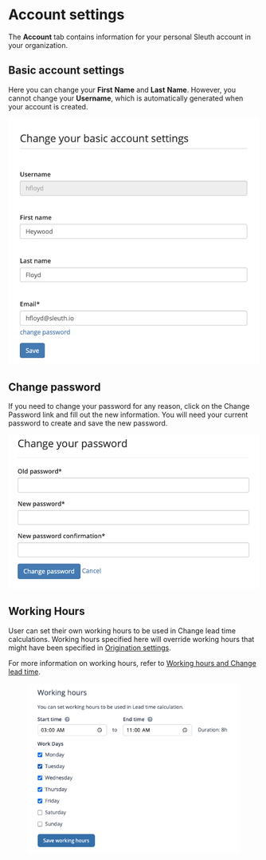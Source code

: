 # Account settings

The **Account** tab contains information for your personal Sleuth account in your organization.&#x20;

## Basic account settings

Here you can change your **First** **Name** and **Last** **Name**. However, you cannot change your **Username**, which is automatically generated when your account is created.

![](../../.gitbook/assets/account-account-tab.png)

## Change password

If you need to change your password for any reason, click on the Change Password link and fill out the new information. You will need your current password to create and save the new password.

![Change your password screen](../../.gitbook/assets/change-password.png)

## Working Hours

User can set their own working hours to be used in Change lead time calculations. Working hours specified here will override working hours that might have been specified in [Origination settings](../organization/details.md).&#x20;

For more information on working hours, refer to [Working hours and Change lead time](../../accelerate-metrics/change-lead-time.md#working-hours-and-change-lead-time).

<figure><img src="../../.gitbook/assets/image (129).png" alt=""><figcaption></figcaption></figure>
